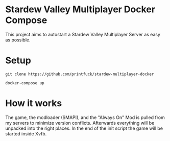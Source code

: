 # Stardew Valley Multiplayer Docker Compose

This project aims to autostart a Stardew Valley Multiplayer Server as easy as possible.

# Setup 
```
git clone https://github.com/printfuck/stardew-multiplayer-docker

docker-compose up
```

# How it works

The game, the modloader (SMAPI), and the "Always On" Mod is pulled from my servers to minimize version conflicts. Afterwards everything will be unpacked into the right places. In the end of the init script the game will be started inside Xvfb.
